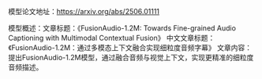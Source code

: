 模型论文地址：https://arxiv.org/abs/2506.01111

模型概述：文章标题：《FusionAudio-1.2M: Towards Fine-grained Audio Captioning with Multimodal Contextual Fusion》
中文文章标题：《FusionAudio-1.2M：通过多模态上下文融合实现细粒度音频字幕》
文章内容：提出FusionAudio-1.2M模型，通过融合音频与视觉上下文，实现更精准的细粒度音频描述。
